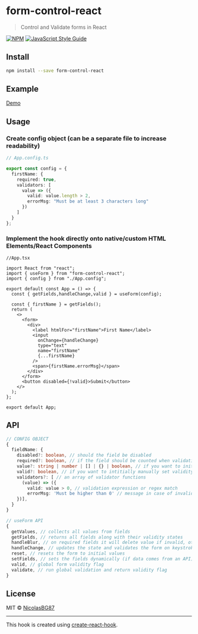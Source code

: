# form-control-react

> Control and Validate forms in React

[![NPM](https://img.shields.io/npm/v/form-control-react.svg)](https://www.npmjs.com/package/form-control-react) [![JavaScript Style Guide](https://img.shields.io/badge/code_style-standard-brightgreen.svg)](https://standardjs.com)

## Install

```bash
npm install --save form-control-react
```

## Example

[Demo](https://codesandbox.io/s/form-control-react-example-hrxvs)

## Usage

### Create config object (can be a separate file to increase readability)

```ts
// App.config.ts

export const config = {
  firstName: {
    required: true,
    validators: [
      value => ({
        valid: value.length > 2,
        errorMsg: "Must be at least 3 characters long"
      })
    ]
  }
};
```

### Implement the hook directly onto native/custom HTML Elements/React Components

```tsx
//App.tsx

import React from "react";
import { useForm } from "form-control-react";
import { config } from "./App.config";

export default const App = () => {
  const { getFields,handleChange,valid } = useForm(config);

  const { firstName } = getFields();
  return (
    <>
      <form>
        <div>
          <label htmlFor="firstName">First Name</label>
          <input
            onChange={handleChange}
            type="text"
            name="firstName"
            {...firstName}
          />
          <span>{firstName.errorMsg}</span>
        </div>
      </form>
      <button disabled={!valid}>Submit</button>
    </>
  );
};

export default App;
```

## API

```ts
// CONFIG OBJECT
{
  fieldName: {
    disabled?: boolean, // should the field be disabled
    required?: boolean, // if the field should be counted when validating the form
    value?: string | number | [] | {} | boolean, // if you want to initially set values to a form
    valid?: boolean, // if you want to intitially manually set validity
    validators?: [ // an array of validator functions
      (value) => ({
        valid: value > 0, // validation expression or regex match
        errorMsg: 'Must be higher than 0' // message in case of invalidity
    })],
  }
}

// useForm API
{
  getValues, // collects all values from fields
  getFields, // returns all fields along with their validity states
  handleBlur, // on required fields it will delete value if invalid, otherwise updates the value
  handleChange, // updates the state and validates the form on keystroke
  reset, // resets the form to initial values
  setFields, // sets the fields dynamically (if data comes from an API)
  valid, // global form validity flag
  validate, // run global validation and return validity flag
}

```

## License

MIT © [NicolasBG87](https://github.com/NicolasBG87)

---

This hook is created using [create-react-hook](https://github.com/hermanya/create-react-hook).
